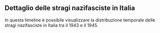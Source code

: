 ## Dettaglio delle stragi nazifasciste in Italia

In questa timeline è possibile visualizzare la distribuzione temporale delle stragi nazifasciste in Italia tra il 1943 e il 1945.

<vegachart schema-url="assets/charts/timeline_details.json" style="width: 100%"></vegachart>